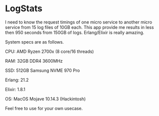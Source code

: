 # LogStats

I need to know the request timings of one micro service to another micro service from 15 log files of 10GB each. This app provide me results in less then 950 seconds from 150GB of logs. Erlang/Elixir is really amazing. 

System specs are as follows.

CPU: AMD Ryzen 2700x (8 core/16 threads)

RAM: 32GB DDR4 3600MHz

SSD: 512GB Samsung  NVME 970 Pro


Erlang: 21.2

Elixir: 1.8.1

OS: MacOS Mojave 10.14.3 (Hackintosh)


Feel free to use for your own usecase.
